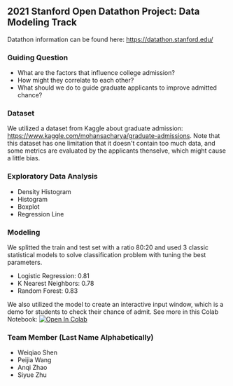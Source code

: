 ## 2021 Stanford Open Datathon Project: Data Modeling Track
Datathon information can be found here: https://datathon.stanford.edu/

### Guiding Question
- What are the factors that influence college admission? 
- How might they correlate to each other?
- What should we do to guide graduate applicants to improve admitted chance?

### Dataset
We utilized a dataset from Kaggle about graduate admission: https://www.kaggle.com/mohansacharya/graduate-admissions. Note that this dataset has one limitation that it doesn't contain too much data, and some metrics are evaluated by the applicants thenselve, which might cause a little bias. 

### Exploratory Data Analysis
- Density Histogram
- Histogram
- Boxplot
- Regression Line

### Modeling
We splitted the train and test set with a ratio 80:20 and used 3 classic statistical models to solve classification problem with tuning the best parameters. 
- Logistic Regression: 0.81
- K Nearest Neighbors: 0.78
- Random Forest: 0.83

We also utilized the model to create an interactive input window, which is a demo for students to check their chance of admit. See more in this Colab Notebook: <a href="https://colab.research.google.com/github/angelazhao2552/stanford-datathon-team211/blob/main/SODP_Team_211.ipynb" target="_parent"><img src="https://colab.research.google.com/assets/colab-badge.svg" alt="Open In Colab"/></a>

### Team Member (Last Name Alphabetically)
- Weiqiao Shen
- Peijia Wang
- Anqi Zhao
- Siyue Zhu

